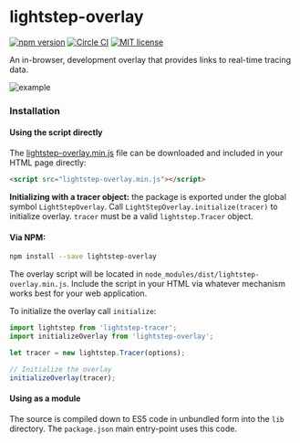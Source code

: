# lightstep-overlay

[![npm version](https://badge.fury.io/js/lightstep-overlay.svg)](https://badge.fury.io/js/lightstep-overlay)
[![Circle CI](https://circleci.com/gh/lightstep/lightstep-overlay.svg?style=shield)](https://circleci.com/gh/lightstep/lightstep-overlay)
[![MIT license](http://img.shields.io/badge/license-MIT-blue.svg)](http://opensource.org/licenses/MIT)

An in-browser, development overlay that provides links to real-time tracing data.

![example](doc/example.gif)


### Installation

#### Using the script directly

The [lightstep-overlay.min.js](dist/lightstep-overlay.min.js) file can be downloaded and included in your HTML page directly:

```html
<script src="lightstep-overlay.min.js"></script>
```
**Initializing with a tracer object:** the package is exported under the global symbol `LightStepOverlay`.  Call `LightStepOverlay.initialize(tracer)` to initialize overlay. `tracer` must be a valid `lightstep.Tracer` object.

#### Via NPM:

```bash
npm install --save lightstep-overlay
```

The overlay script will be located in `node_modules/dist/lightstep-overlay.min.js`. Include the script in your HTML via whatever mechanism works best for your web application.

To initialize the overlay call `initialize`:

```javascript
import lightstep from 'lightstep-tracer';
import initializeOverlay from 'lightstep-overlay';

let tracer = new lightstep.Tracer(options);

// Initialize the overlay
initializeOverlay(tracer);
```

#### Using as a module

The source is compiled down to ES5 code in unbundled form into the `lib` directory. The `package.json` main entry-point uses this code.
